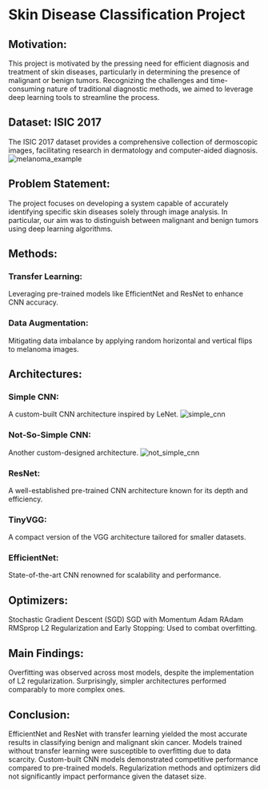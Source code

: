 # Skin Disease Classification Project

## Motivation:

This project is motivated by the pressing need for efficient diagnosis and treatment of skin diseases, particularly in determining the presence of malignant or benign tumors. Recognizing the challenges and time-consuming nature of traditional diagnostic methods, we aimed to leverage deep learning tools to streamline the process.

## Dataset: ISIC 2017

The ISIC 2017 dataset provides a comprehensive collection of dermoscopic images, facilitating research in dermatology and computer-aided diagnosis.
![melanoma_example](https://github.com/saideepakmara/Melanoma_classification/assets/118351987/fd536d2c-5105-4643-b2c8-8b3221289f15)


## Problem Statement:

The project focuses on developing a system capable of accurately identifying specific skin diseases solely through image analysis. In particular, our aim was to distinguish between malignant and benign tumors using deep learning algorithms.

## Methods:


### Transfer Learning:
Leveraging pre-trained models like EfficientNet and ResNet to enhance CNN accuracy.
### Data Augmentation: 
Mitigating data imbalance by applying random horizontal and vertical flips to melanoma images.

## Architectures:


### Simple CNN:
A custom-built CNN architecture inspired by LeNet.
![simple_cnn](https://github.com/saideepakmara/Melanoma_classification/assets/118351987/5fc43b38-94a8-41fb-b8fe-9dd053db1aea)

### Not-So-Simple CNN:
Another custom-designed architecture.
![not_simple_cnn](https://github.com/saideepakmara/Melanoma_classification/assets/118351987/d8ea08dc-585a-41a5-bc06-0981116e941c)

### ResNet:
A well-established pre-trained CNN architecture known for its depth and efficiency.
### TinyVGG:
A compact version of the VGG architecture tailored for smaller datasets.
### EfficientNet:
State-of-the-art CNN renowned for scalability and performance.

## Optimizers:

Stochastic Gradient Descent (SGD)
SGD with Momentum
Adam
RAdam
RMSprop
L2 Regularization and Early Stopping: Used to combat overfitting.

## Main Findings:

Overfitting was observed across most models, despite the implementation of L2 regularization.
Surprisingly, simpler architectures performed comparably to more complex ones.

## Conclusion:

EfficientNet and ResNet with transfer learning yielded the most accurate results in classifying benign and malignant skin cancer.
Models trained without transfer learning were susceptible to overfitting due to data scarcity.
Custom-built CNN models demonstrated competitive performance compared to pre-trained models.
Regularization methods and optimizers did not significantly impact performance given the dataset size.





